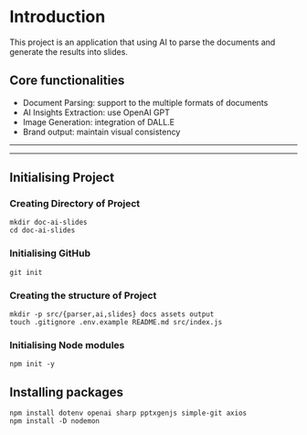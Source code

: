 # Introduction

This project is an application that using AI to parse the documents and generate the results into slides.

## Core functionalities

- Document Parsing: support to the multiple formats of documents
- AI Insights Extraction: use OpenAI GPT
- Image Generation: integration of DALL.E
- Brand output: maintain visual consistency

---

---

## Initialising Project

### Creating Directory of Project

`mkdir doc-ai-slides`  
`cd doc-ai-slides`

### Initialising GitHub

`git init`

### Creating the structure of Project

`mkdir -p src/{parser,ai,slides} docs assets output`  
`touch .gitignore .env.example README.md src/index.js`

### Initialising Node modules

`npm init -y`

## Installing packages

`npm install dotenv openai sharp pptxgenjs simple-git axios`  
`npm install -D nodemon`
